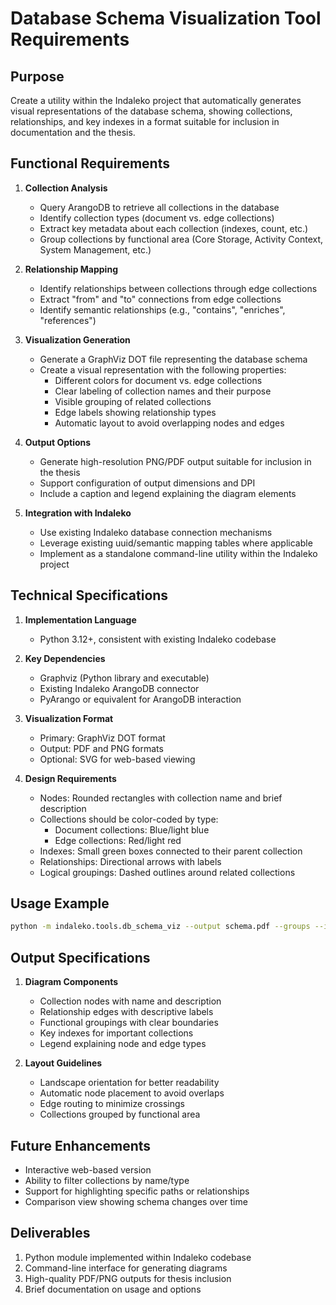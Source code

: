 # Database Schema Visualization Tool Requirements

## Purpose
Create a utility within the Indaleko project that automatically generates visual representations of the database schema, showing collections, relationships, and key indexes in a format suitable for inclusion in documentation and the thesis.

## Functional Requirements

1. **Collection Analysis**
   - Query ArangoDB to retrieve all collections in the database
   - Identify collection types (document vs. edge collections)
   - Extract key metadata about each collection (indexes, count, etc.)
   - Group collections by functional area (Core Storage, Activity Context, System Management, etc.)

2. **Relationship Mapping**
   - Identify relationships between collections through edge collections
   - Extract "from" and "to" connections from edge collections
   - Identify semantic relationships (e.g., "contains", "enriches", "references")

3. **Visualization Generation**
   - Generate a GraphViz DOT file representing the database schema
   - Create a visual representation with the following properties:
     - Different colors for document vs. edge collections
     - Clear labeling of collection names and their purpose
     - Visible grouping of related collections
     - Edge labels showing relationship types
     - Automatic layout to avoid overlapping nodes and edges

4. **Output Options**
   - Generate high-resolution PNG/PDF output suitable for inclusion in the thesis
   - Support configuration of output dimensions and DPI
   - Include a caption and legend explaining the diagram elements

5. **Integration with Indaleko**
   - Use existing Indaleko database connection mechanisms
   - Leverage existing uuid/semantic mapping tables where applicable
   - Implement as a standalone command-line utility within the Indaleko project

## Technical Specifications

1. **Implementation Language**
   - Python 3.12+, consistent with existing Indaleko codebase

2. **Key Dependencies**
   - Graphviz (Python library and executable)
   - Existing Indaleko ArangoDB connector
   - PyArango or equivalent for ArangoDB interaction

3. **Visualization Format**
   - Primary: GraphViz DOT format
   - Output: PDF and PNG formats
   - Optional: SVG for web-based viewing

4. **Design Requirements**
   - Nodes: Rounded rectangles with collection name and brief description
   - Collections should be color-coded by type:
     - Document collections: Blue/light blue
     - Edge collections: Red/light red
   - Indexes: Small green boxes connected to their parent collection
   - Relationships: Directional arrows with labels
   - Logical groupings: Dashed outlines around related collections

## Usage Example

```bash
python -m indaleko.tools.db_schema_viz --output schema.pdf --groups --indexes --caption
```

## Output Specifications

1. **Diagram Components**
   - Collection nodes with name and description
   - Relationship edges with descriptive labels
   - Functional groupings with clear boundaries
   - Key indexes for important collections
   - Legend explaining node and edge types

2. **Layout Guidelines**
   - Landscape orientation for better readability
   - Automatic node placement to avoid overlaps
   - Edge routing to minimize crossings
   - Collections grouped by functional area

## Future Enhancements
- Interactive web-based version
- Ability to filter collections by name/type
- Support for highlighting specific paths or relationships
- Comparison view showing schema changes over time

## Deliverables
1. Python module implemented within Indaleko codebase
2. Command-line interface for generating diagrams
3. High-quality PDF/PNG outputs for thesis inclusion
4. Brief documentation on usage and options